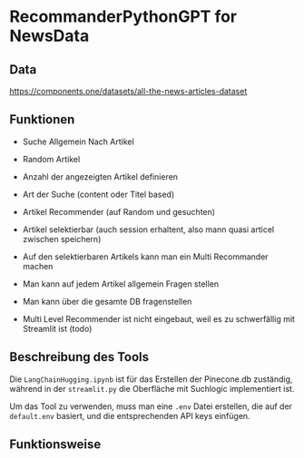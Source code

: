 # RecommanderPythonGPT for NewsData

## Data
https://components.one/datasets/all-the-news-articles-dataset

## Funktionen

- Suche Allgemein Nach Artikel
- Random Artikel
- Anzahl der angezeigten Artikel definieren
- Art der Suche (content oder Titel based)

- Artikel Recommender (auf Random und gesuchten)
- Artikel selektierbar (auch session erhaltent, also mann quasi articel zwischen speichern)
- Auf den selektierbaren Artikels kann man ein Multi Recommander machen 

- Man kann auf jedem Artikel allgemein Fragen stellen
- Man kann über die gesamte DB fragenstellen
- Multi Level Recommender ist nicht eingebaut, weil es zu schwerfällig mit Streamlit ist (todo)

## Beschreibung des Tools

Die `LangChainHugging.ipynb` ist für das Erstellen der Pinecone.db zuständig, während in der `streamlit.py` die Oberfläche mit Suchlogic implementiert ist.

Um das Tool zu verwenden, muss man eine `.env` Datei erstellen, die auf der `default.env` basiert, und die entsprechenden API keys einfügen.

## Funktionsweise
